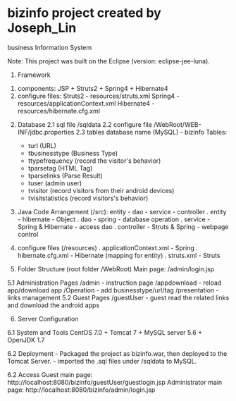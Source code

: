 # bizinfo project created by Joseph_Lin
business Information System

Note:
This project was built on the Eclipse (version: eclipse-jee-luna).

1. Framework
1) components: JSP + Struts2 + Spring4 + Hibernate4
2) configure files: Struts2 - resources/struts.xml
                    Spring4 - resources/applicationContext.xml
                    Hibernate4 - resources/hibernate.cfg.xml

2. Database
   2.1 sql file
	/sqldata
   2.2 configure file
	/WebRoot/WEB-INF/jdbc.properties
   2.3 tables
	database name (MySQL) - bizinfo
	Tables:
	- turl (URL)
	- tbusinesstype (Business Type)
	- ttypefrequency (record the visitor's behavior)
	- tparsetag (HTML Tag)
	- tparselinks (Parse Result)
	- tuser (admin user)
	- tvisitor (record visitors from their android devices)
	- tvisitstatistics (record visitors's behavior)
	
3. Java Code Arrangement (/src): entity - dao - service - controller
 . entity - hibernate - Object
 . dao - spring - database operation
 . service - Spring & Hibernate - access dao
 . controller - Struts & Spring - webpage control

4. configure files (/resources)
 . applicationContext.xml - Spring
 . hibernate.cfg.xml - Hibernate (mapping for entity)
 . struts.xml - Struts

5. Folder Structure (root folder /WebRoot)
 Main page: /admin/login.jsp
 
 5.1 Administration Pages
     /admin - instruction page
     /appdownload - reload app/download app
     /Operation - add businesstype/url/tag
     /presentation - links management
 5.2 Guest Pages
     /guestUser - guest read the related links and download the android apps

6. Server Configuration
   
  6.1 System and Tools
      CentOS 7.0 + Tomcat 7 + MySQL server 5.6 + OpenJDK 1.7

  6.2 Deployment
      - Packaged the project as bizinfo.war, then deployed to the Tomcat Server.
      - imported the .sql files under /sqldata to MySQL.

  6.2 Access
      Guest main page: http://localhost:8080/bizinfo/guestUser/guestlogin.jsp
      Administrator main page: http://localhost:8080/bizinfo/admin/login.jsp


